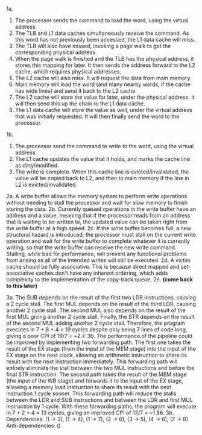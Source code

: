 1a. 
1. The processor sends the command to load the word, using the virtual address.
2. The TLB and L1 data caches simultaneously receive the command. As this word has not previously been accessed, the L1 data cache will miss.
3. The TLB will also have missed, invoking a page walk to get the corresponding physical address.
4. When the page walk is finished and the TLB has the physical address, it stores this mapping for later. It then sends the address forward to the L2 cache, which requires physical addresses.
5. The L2 cache will also miss. It will request the data from main memory.
6. Main memory will load the word (and many nearby words, if the cache has wide lines) and send it back to the L2 cache.
7. The L2 cache will store the value for later, under the physical address. It will then send this up the chain to the L1 data cache.
8. The L1 data cache will store the value as well, under the virtual address that was initially requested. It will then finally send the word to the processor.

1b. 
1. The processor send the command to write to the word, using the virtual address.
2. The L1 cache updates the value that it holds, and marks the cache line as dirty/modified.
3. The write is complete. When this cache line is evicted/invalidated, the value will be copied back to L2, and then to main memory if the line in L2 is evicted/invalidated.

2a. A write buffer allows the memory system to perform write operations without needing to stall the processor and wait for slow memory to finish storing the data.
2b. Currently queued operations in the write buffer have an address and a value, meaning that if the processor reads from an address that is waiting to be written to, the updated value can be taken right from the write buffer at a high speed.
2c. If the write buffer becomes full, a new structural hazard is introduced; the processor must stall on the current write operation and wait for the write buffer to complete whatever it is currently writing, so that the write buffer can receive the new write command. Stalling, while bad for performance, will prevent any functional problems from arising as all of the intended writes will still be executed.
2d. A victim cache should be fully associative. This is because direct mapped and set-associative caches don't have any inherent ordering, which adds complexity to the implementation of the copy-back queue. 
2e. **(come back to this later)**

3a. The SUB depends on the result of the first two LDR instructions, causing a 2 cycle stall. The first MUL depends on the result of the third LDR, causing another 2 cycle stall. The second MUL also depends on the result of the first MUL giving another 2 cycle stall. Finally, the STR depends on the result of the second MUL adding another 2 cycle stall. Therefore, the program executes in 7 + 8 + 4 = 19 cycles despite only being 7 lines of code long, giving a poor CPI of 19/7 = ~2.7.
3b. The performance of the pipeline could be improved by implementing two forwarding path. The first one takes the result of the EX stage (from the input of the MEM stage) into the input of the EX stage on the next clock, allowing an arithmetic instruction to share its result with the next instruction immediately. This forwarding path will entirely eliminate the stall between the two MUL instructions and before the final STR instruction. The second path takes the result of the MEM stage (the input of the WB stage) and forwards it to the input of the EX stage, allowing a memory load instruction to share its result with the next instruction 1 cycle sooner. This forwarding path will reduce the stalls between the LDR and SUB instructions and between the LDR and first MUL instruction by 1 cycle. With these forwarding paths, the program will execute in 7 + 2 + 4 = 13 cycles, giving an improved CPI of 13/7 = ~1.86.
3b. Dependencies: (1 -> 3), (1 -> 4), (1 -> 7), (2 -> 6), (3 -> 5), (4 -> 6), (7 -> 8)
Anti-dependencies: ()